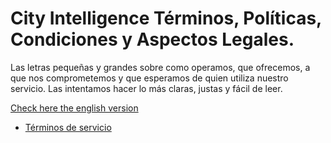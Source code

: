 # City Intelligence Términos, Políticas, Condiciones y Aspectos Legales.

Las letras pequeñas y grandes sobre como operamos, que ofrecemos, a que nos comprometemos y que esperamos de quien utiliza nuestro servicio. Las intentamos hacer lo más claras, justas y fácil de leer.

[Check here the english version]()

+ [Términos de servicio](terminos/index.md)